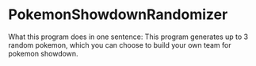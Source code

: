 # PokemonShowdownRandomizer
What this program does in one sentence: This program generates up to 3 random pokemon, which you can choose to build your own team for pokemon showdown.

